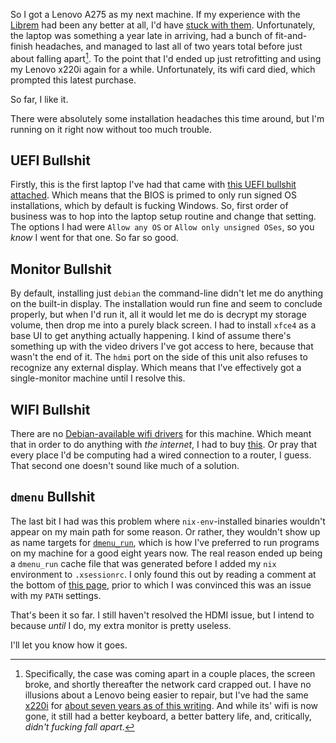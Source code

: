 So I got a Lenovo A275 as my next machine. If my experience with the [Librem](https://puri.sm/products/librem-15/) had been any better at all, I'd have [stuck with them](https://puri.sm/products/librem-13/). Unfortunately, the laptop was something a year late in arriving, had a bunch of fit-and-finish headaches, and managed to last all of two years total before just about falling apart[^specifically-it-failed]. To the point that I'd ended up just retrofitting and using my Lenovo x220i again for a while. Unfortunately, its wifi card died, which prompted this latest purchase.

[^specifically-it-failed]: Specifically, the case was coming apart in a couple places, the screen broke, and shortly thereafter the network card crapped out. I have no illusions about a Lenovo being easier to repair, but I've had the same [x220i](https://www.notebookcheck.net/Lenovo-ThinkPad-X220i.56185.0.html) for [about seven years as of this writing](/posts/x220-and-unrelatedly-portable-keyboards). And while its' wifi is now gone, it still had a better keyboard, a better battery life, and, critically, _didn't fucking fall apart_.

So far, I like it.

There were absolutely some installation headaches this time around, but I'm running on it right now without too much trouble.

## UEFI Bullshit

Firstly, this is the first laptop I've had that came with [this UEFI bullshit attached](https://www.fsf.org/campaigns/campaigns/secure-boot-vs-restricted-boot/). Which means that the BIOS is primed to only run signed OS installations, which by default is fucking Windows. So, first order of business was to hop into the laptop setup routine and change that setting. The options I had were `Allow any OS` or `Allow only unsigned OSes`, so you _know_ I went for that one. So far so good.

## Monitor Bullshit

By default, installing just `debian` the command-line didn't let me do anything on the built-in display. The installation would run fine and seem to conclude properly, but when I'd run it, all it would let me do is decrypt my storage volume, then drop me into a purely black screen. I had to install `xfce4` as a base UI to get anything actually happening. I kind of assume there's something up with the video drivers I've got access to here, because that wasn't the end of it. The `hdmi` port on the side of this unit also refuses to recognize any external display. Which means that I've effectively got a single-monitor machine until I resolve this.

## WIFI Bullshit

There are no [Debian-available wifi drivers](https://wiki.debian.org/WiFi) for this machine. Which meant that in order to do anything with _the internet_, I had to buy [this](https://www.amazon.ca/TP-Link-Wireless-Adapter-Archer-T2UH/dp/B00UZRVY12/ref=sr_1_29?s=electronics&ie=UTF8&qid=1528493568&sr=1-29&keywords=usb+wifi). Or pray that every place I'd be computing had a wired connection to a router, I guess. That second one doesn't sound like much of a solution.

## `dmenu` Bullshit

The last bit I had was this problem where `nix-env`-installed binaries wouldn't appear on my main path for some reason. Or rather, they wouldn't show up as name targets for [`dmenu_run`](https://wiki.archlinux.org/index.php/dmenu), which is how I've preferred to run programs on my machine for a good eight years now. The real reason ended up being a `dmenu_run` cache file that was generated before I added my `nix` environment to `.xsessionrc`. I only found this out by reading a comment at the bottom of [this page](https://faq.i3wm.org/question/4973/config-dmenu-not-picking-up-user-path.1.html), prior to which I was convinced this was an issue with my `PATH` settings.

That's been it so far. I still haven't resolved the HDMI issue, but I intend to because _until_ I do, my extra monitor is pretty useless.

I'll let you know how it goes.
